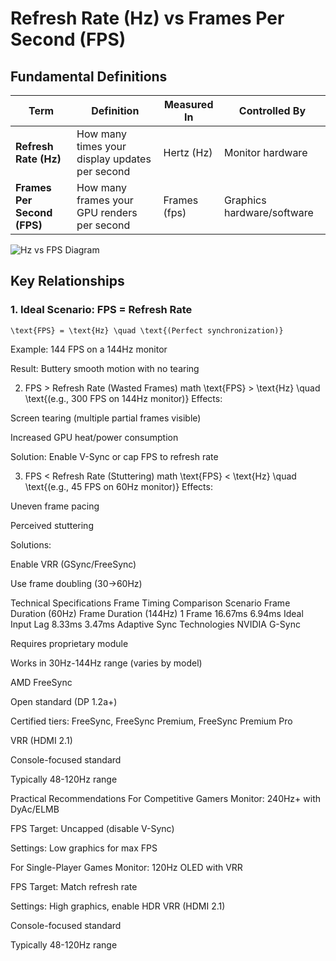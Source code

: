 # Refresh Rate (Hz) vs Frames Per Second (FPS)

## Fundamental Definitions

| Term | Definition | Measured In | Controlled By |
|------|-----------|------------|--------------|
| **Refresh Rate (Hz)** | How many times your display updates per second | Hertz (Hz) | Monitor hardware |
| **Frames Per Second (FPS)** | How many frames your GPU renders per second | Frames (fps) | Graphics hardware/software |

![Hz vs FPS Diagram](https://media.discordapp.net/attachments/1338700281839489065/1385202814711758919/maxresdefault.png?ex=68553626&is=6853e4a6&hm=b585cbc406f5ec3e466c6cc1b4928bbccab6d99cdc0adbf38b85f23847634fb1&=&format=webp&quality=lossless&width=413&height=232)

## Key Relationships

### 1. Ideal Scenario: FPS = Refresh Rate

``\text{FPS} = \text{Hz} \quad \text{(Perfect synchronization)}`` 

Example: 144 FPS on a 144Hz monitor

Result: Buttery smooth motion with no tearing

2. FPS > Refresh Rate (Wasted Frames)
math
\text{FPS} > \text{Hz} \quad \text{(e.g., 300 FPS on 144Hz monitor)}
Effects:

Screen tearing (multiple partial frames visible)

Increased GPU heat/power consumption

Solution: Enable V-Sync or cap FPS to refresh rate

3. FPS < Refresh Rate (Stuttering)
math
\text{FPS} < \text{Hz} \quad \text{(e.g., 45 FPS on 60Hz monitor)}
Effects:

Uneven frame pacing

Perceived stuttering

Solutions:

Enable VRR (GSync/FreeSync)

Use frame doubling (30→60Hz)

Technical Specifications
Frame Timing Comparison
Scenario	Frame Duration (60Hz)	Frame Duration (144Hz)
1 Frame	16.67ms	6.94ms
Ideal Input Lag	8.33ms	3.47ms
Adaptive Sync Technologies
NVIDIA G-Sync

Requires proprietary module

Works in 30Hz-144Hz range (varies by model)

AMD FreeSync

Open standard (DP 1.2a+)

Certified tiers: FreeSync, FreeSync Premium, FreeSync Premium Pro

VRR (HDMI 2.1)

Console-focused standard

Typically 48-120Hz range

Practical Recommendations
For Competitive Gamers
Monitor: 240Hz+ with DyAc/ELMB

FPS Target: Uncapped (disable V-Sync)

Settings: Low graphics for max FPS

For Single-Player Games
Monitor: 120Hz OLED with VRR

FPS Target: Match refresh rate

Settings: High graphics, enable HDR
VRR (HDMI 2.1)

Console-focused standard

Typically 48-120Hz range
